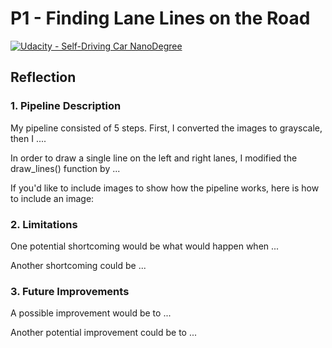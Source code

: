 # **P1 - Finding Lane Lines on the Road** 

[![Udacity - Self-Driving Car NanoDegree](https://s3.amazonaws.com/udacity-sdc/github/shield-carnd.svg)](http://www.udacity.com/drive)



## Reflection

### 1. Pipeline Description

My pipeline consisted of 5 steps. First, I converted the images to grayscale, then I .... 

In order to draw a single line on the left and right lanes, I modified the draw_lines() function by ...

If you'd like to include images to show how the pipeline works, here is how to include an image: 


### 2. Limitations


One potential shortcoming would be what would happen when ... 

Another shortcoming could be ...


### 3. Future Improvements

A possible improvement would be to ...

Another potential improvement could be to ...
